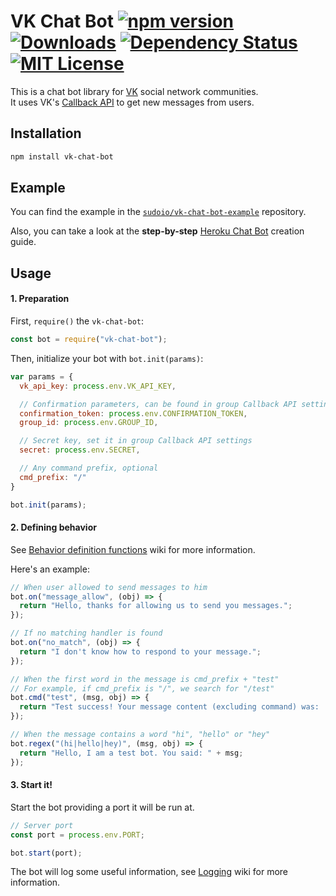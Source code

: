 # VK Chat Bot [![npm version](https://img.shields.io/npm/v/vk-chat-bot.svg)](https://www.npmjs.com/package/vk-chat-bot)  	[![Downloads](https://img.shields.io/npm/dt/vk-chat-bot.svg)](https://www.npmjs.com/package/vk-chat-bot) [![Dependency Status](https://david-dm.org/sudoio/vk-chat-bot.svg)](https://david-dm.org/sudoio/vk-chat-bot) [![MIT License](https://img.shields.io/github/license/sudoio/vk-chat-bot.svg)](https://github.com/sudoio/fast-electron/blob/master/LICENSE.md)
This is a chat bot library for [VK](https://vk.com) social network communities.    
It uses VK's [Callback API](https://vk.com/dev/callback_api) to get new messages from users.

## Installation
```bash
npm install vk-chat-bot
```
## Example
You can find the example in the [`sudoio/vk-chat-bot-example`](https://github.com/sudoio/vk-chat-bot-example) repository.

Also, you can take a look at the **step-by-step** [Heroku Chat Bot](https://github.com/sudoio/vk-chat-bot/blob/master/heroku_guide) creation guide.

## Usage
#### 1. Preparation
First, `require()` the `vk-chat-bot`:
```js
const bot = require("vk-chat-bot");
```

Then, initialize your bot with `bot.init(params)`:
```js
var params = {
  vk_api_key: process.env.VK_API_KEY,

  // Confirmation parameters, can be found in group Callback API settings
  confirmation_token: process.env.CONFIRMATION_TOKEN,
  group_id: process.env.GROUP_ID,

  // Secret key, set it in group Callback API settings
  secret: process.env.SECRET,

  // Any command prefix, optional
  cmd_prefix: "/"
}

bot.init(params);
```

#### 2. Defining behavior

See [Behavior definition functions](https://github.com/sudoio/vk-chat-bot/wiki/Behavior-definition-functions) wiki for more information.

Here's an example:
```js
// When user allowed to send messages to him
bot.on("message_allow", (obj) => {
  return "Hello, thanks for allowing us to send you messages.";
});

// If no matching handler is found
bot.on("no_match", (obj) => {
  return "I don't know how to respond to your message.";
});

// When the first word in the message is cmd_prefix + "test"
// For example, if cmd_prefix is "/", we search for "/test"
bot.cmd("test", (msg, obj) => {
  return "Test success! Your message content (excluding command) was: '" + msg + "'.";
});

// When the message contains a word "hi", "hello" or "hey"
bot.regex("(hi|hello|hey)", (msg, obj) => {
  return "Hello, I am a test bot. You said: " + msg;
});
```

#### 3. Start it!
Start the bot providing a port it will be run at.

```js
// Server port
const port = process.env.PORT;

bot.start(port);
```

The bot will log some useful information, see [Logging](https://github.com/sudoio/vk-chat-bot/wiki/Logging) wiki for more information.
